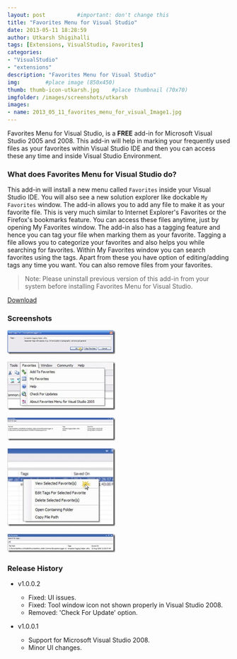 ```yaml
---
layout: post          #important: don't change this
title: "Favorites Menu for Visual Studio"
date: 2013-05-11 18:28:59
author: Utkarsh Shigihalli
tags: [Extensions, VisualStudio, Favorites]
categories:
- "VisualStudio"
- "extensions"
description: "Favorites Menu for Visual Studio"
img:        #place image (850x450)
thumb: thumb-icon-utkarsh.jpg    #place thumbnail (70x70)
imgfolder: /images/screenshots/utkarsh
images:
- name: 2013_05_11_favorites_menu_for_visual_Image1.jpg
---
```


Favorites Menu for Visual Studio, is a **FREE** add-in for Microsoft Visual Studio 2005 and 2008. This add-in will help in marking your frequently used files as your favorites within Visual Studio IDE and then you can access these any time and inside Visual Studio Environment.   

### What does Favorites Menu for Visual Studio do? ###

This add-in will install a new menu called `Favorites` inside your Visual Studio IDE. You will also see a new solution explorer like dockable `My Favorites` window. The add-in allows you to add any file to make it as your favorite file. This is very much similar to Internet Explorer\'s Favorites or the Firefox's bookmarks feature. You can access these files anytime, just by opening My Favorites window. The add-in also has a tagging feature and hence you can tag your file when marking them as your favorite. Tagging a file allows you to categorize your favorites and also helps you while searching for favorites. Within My Favorites window you can search favorites using the tags. Apart from these you have option of editing/adding tags any time you want. You can also remove files from your favorites.

> Note: Please uninstall previous version of this add-in from your system before installing Favorites Menu for Visual Studio.

[Download](http://www.box.net/shared/6ozf5hy3n6)

### Screenshots ###

![add_tags](/images/screenshots/utkarsh/2013_05_11_favorites_menu_for_visual_Image1.jpg) 

![main_menu](/images/screenshots/utkarsh/2013_05_11_favorites_menu_for_visual_Image2.jpg) 

![my_fav_window](/images/screenshots/utkarsh/2013_05_11_favorites_menu_for_visual_Image3.jpg) 

![rt_click_view](/images/screenshots/utkarsh/2013_05_11_favorites_menu_for_visual_Image4.jpg)

![srch_result](/images/screenshots/utkarsh/2013_05_11_favorites_menu_for_visual_Image5.jpg) 

### Release History ###

- v1.0.0.2
	- Fixed: UI issues. 
	- Fixed: Tool window icon not shown properly in Visual Studio 2008. 
	- Removed: 'Check For Update' option.   

- v1.0.0.1
	- Support for Microsoft Visual Studio 2008. 
	- Minor UI changes.